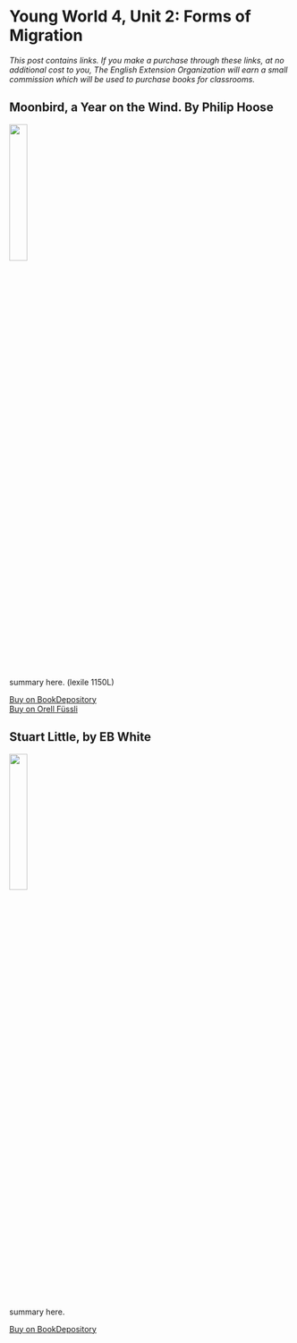 # Young World 4, Unit 2: Forms of Migration

*This post contains links. If you make a purchase through these links, at no additional cost to you, The English Extension Organization will earn a small commission which will be used to purchase books for classrooms.*



## Moonbird, a Year on the Wind. By Philip Hoose

<img src="https://imgur.com/0oemAkn.png" width="25%" />

summary here. (lexile 1150L)

<a href="https://www.bookdepository.com/Moonbird-Phillip-Hoose/9780374304683?ref=grid-view&qid=1665929598174&sr=1-1" rel="nofollow"> Buy on BookDepository</a>  
<a href="https://www.orellfuessli.ch/shop/home/artikeldetails/A1018908390" rel="nofollow">Buy on Orell Füssli</a>


## Stuart Little, by EB White

<img src="https://imgur.com/iIhYxmk.png" width="25%" />

summary here.

<a href="https://www.bookdepository.com/Stuart-Little-E-B-White/9780064400565?ref=grid-view&qid=1665929853040&sr=1-1" rel="nofollow"> Buy on BookDepository</a>
<!--stackedit_data:
eyJoaXN0b3J5IjpbLTEzMzQxODI1NzEsMTgzOTY2ODE1M119
-->
